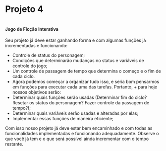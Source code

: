 <h1>Projeto 4<h1>

#### Jogo de Ficção Interativa ####

Seu projeto já deve estar ganhando forma e com algumas funções já incrementadas e funcionando:

+ Controle de status do personagem;
+ Condições que determinarão mudanças no status e variáveis de controle do jogo;
+ Um controle de passagem de tempo que determina o começo e o fim de cada ciclo.
+ Agora podemos começar a organizar tudo isso, e seria bom pensarmos em funções para executar cada uma das tarefas. Portanto, + para hoje nossos objetivos serão:
+ Determinar quais funções serão usadas (Determinar fim do ciclo? Resetar os status do personagem? Fazer controle da passagem de tempo?);
+ Determinar quais variáveis serão usadas e alteradas por elas;
+ Implementar essas funções de maneira eficiente;
  
Com isso nosso projeto já deve estar bem encaminhado e com todas as funcionalidades implementadas e funcionando adequadamente. Observe o que você já tem e o que será possível ainda incrementar com o tempo restante.